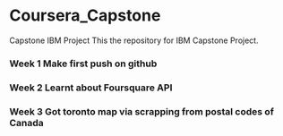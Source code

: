 # Coursera_Capstone
Capstone IBM Project
This the repository for IBM Capstone Project.
### Week 1 Make first push on github
### Week 2 Learnt about Foursquare API
### Week 3 Got toronto map via scrapping from postal codes of Canada

